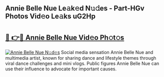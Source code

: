 ## Annie Belle Nue Le𝚊k𝚎d N𝚞𝚍es - Part-HGv Photos Vid𝚎o Le𝚊ks uG2Hp

# <h2><a href="http://fbaed5g.evod.top/?m=Annie+Belle+Nue">🔗 👉🔴 Annie Belle Nue Vid𝚎o Ph𝚘t𝚘s</a></h2>

[![Annie Belle Nue N𝚞d𝚎s](https://i.imgur.com/8V9OHl7.gif)](http://fbaed5g.evod.top/?m=Annie+Belle+Nue)
Social media sensation Annie Belle Nue and multimedia artist, known for sharing dance and lifestyle themes through viral dance challenges and mini vlogs. Public figures Annie Belle Nue can use their influence to advocate for important causes. 
